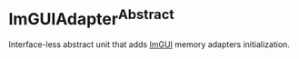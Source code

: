# ImGUIAdapter<sup>Abstract</sup>

Interface-less abstract unit that adds [ImGUI](https://github.com/ocornut/imgui) memory adapters initialization.
